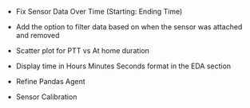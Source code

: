 - Fix Sensor Data Over Time (Starting: Ending Time)
- Add the option to filter data based on when the sensor was attached and removed
- Scatter plot for PTT vs At home duration
- Display time in Hours Minutes Seconds format in the EDA section

- Refine Pandas Agent
- Sensor Calibration
